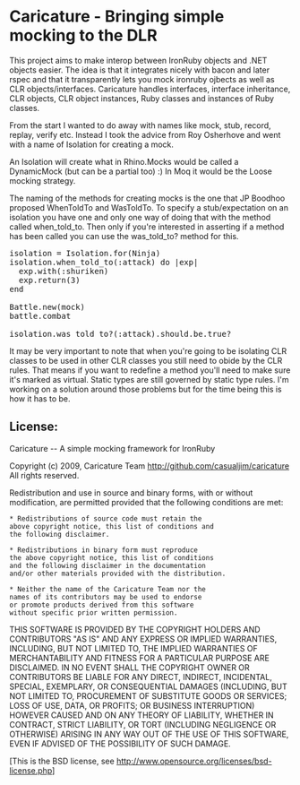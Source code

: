 Caricature - Bringing simple mocking to the DLR
===============================================

This project aims to make interop between IronRuby objects and .NET objects easier.
The idea is that it integrates nicely with bacon and later rspec and that it transparently lets you mock ironruby ojbects
as well as CLR objects/interfaces.
Caricature handles interfaces, interface inheritance, CLR objects, CLR object instances, Ruby classes and instances of Ruby classes.

From the start I wanted to do away with names like mock, stub, record, replay, verify etc.
Instead I took the advice from Roy Osherhove and went with a name of Isolation for creating a mock.

An Isolation will create what in Rhino.Mocks would be called a DynamicMock (but can be a partial too) :)
In Moq it would be the Loose mocking strategy.

The naming of the methods for creating mocks is the one that JP Boodhoo proposed WhenToldTo and WasToldTo.
To specify a stub/expectation on an isolation you have one and only one way of doing that with the method called when_told_to.
Then only if you're interested in asserting if a method has been called you can use the was_told_to? method for this.

<pre>
isolation = Isolation.for(Ninja)
isolation.when_told_to(:attack) do |exp|
  exp.with(:shuriken)
  exp.return(3)
end

Battle.new(mock)
battle.combat

isolation.was_told_to?(:attack).should.be.true?
</pre>

It may be very important to note that when you're going to be isolating CLR classes to be used in other CLR classes
you still need to obide by the CLR rules. That means if you want to redefine a method you'll need to make sure it's
marked as virtual. Static types are still governed by static type rules.  I'm working on a solution around those
problems but for the time being this is how it has to be.

License:
--------

 Caricature -- A simple mocking framework for IronRuby

 Copyright (c) 2009, Caricature Team
 http://github.com/casualjim/caricature
 All rights reserved.

 Redistribution and use in source and binary forms,
 with or without modification, are permitted provided
 that the following conditions are met:

    * Redistributions of source code must retain the
    above copyright notice, this list of conditions and
    the following disclaimer.

    * Redistributions in binary form must reproduce
    the above copyright notice, this list of conditions
    and the following disclaimer in the documentation
    and/or other materials provided with the distribution.

    * Neither the name of the Caricature Team nor the
    names of its contributors may be used to endorse
    or promote products derived from this software
    without specific prior written permission.

 THIS SOFTWARE IS PROVIDED BY THE COPYRIGHT HOLDERS AND
 CONTRIBUTORS "AS IS" AND ANY EXPRESS OR IMPLIED WARRANTIES,
 INCLUDING, BUT NOT LIMITED TO, THE IMPLIED WARRANTIES OF
 MERCHANTABILITY AND FITNESS FOR A PARTICULAR PURPOSE ARE
 DISCLAIMED. IN NO EVENT SHALL THE COPYRIGHT OWNER OR
 CONTRIBUTORS BE LIABLE FOR ANY DIRECT, INDIRECT, INCIDENTAL,
 SPECIAL, EXEMPLARY, OR CONSEQUENTIAL DAMAGES (INCLUDING,
 BUT NOT LIMITED TO, PROCUREMENT OF SUBSTITUTE GOODS OR
 SERVICES; LOSS OF USE, DATA, OR PROFITS; OR BUSINESS
 INTERRUPTION) HOWEVER CAUSED AND ON ANY THEORY OF LIABILITY,
 WHETHER IN CONTRACT, STRICT LIABILITY, OR TORT (INCLUDING
 NEGLIGENCE OR OTHERWISE) ARISING IN ANY WAY OUT OF THE USE
 OF THIS SOFTWARE, EVEN IF ADVISED OF THE POSSIBILITY OF
 SUCH DAMAGE.

 [This is the BSD license, see
  http://www.opensource.org/licenses/bsd-license.php]